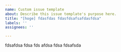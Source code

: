 ```yaml
---
name: Custom issue template
about: Describe this issue template's purpose here.
title: "[hoge] fdasfdas fdasfdsafsafdasfdsa"
labels: ''
assignees: ''

---
```


fdsafdsa
fdsa
fds
afdsa
fdsa
fdsafsda
